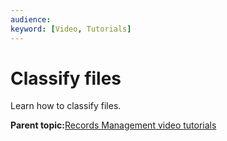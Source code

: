 ```yaml
---
audience: 
keyword: [Video, Tutorials]
---
```


# Classify files

Learn how to classify files.

  

**Parent topic:**[Records Management video tutorials](../topics/alfresco-video-tutorials-rm.md)

